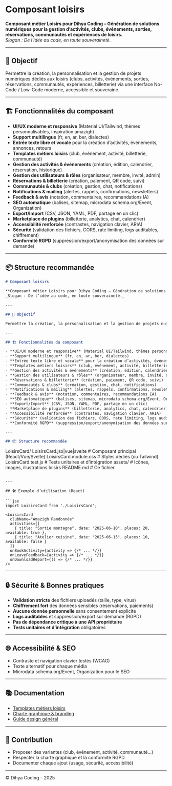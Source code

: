 # Composant loisirs

**Composant métier Loisirs pour Dihya Coding – Génération de solutions numériques pour la gestion d’activités, clubs, événements, sorties, réservations, communautés et expériences de loisirs.**  
_Slogan : De l’idée au code, en toute souveraineté._

---

## 🎯 Objectif

Permettre la création, la personnalisation et la gestion de projets numériques dédiés aux loisirs (clubs, activités, événements, sorties, réservations, communautés, expériences, billetterie) via une interface No-Code / Low-Code moderne, accessible et souveraine.

---

## 🏗️ Fonctionnalités du composant

- **UI/UX moderne et responsive** (Material UI/Tailwind, thèmes personnalisables, inspiration amazigh)
- **Support multilingue** (fr, en, ar, ber, dialectes)
- **Entrée texte libre et vocale** pour la création d’activités, événements, annonces, retours
- **Templates métiers loisirs** (club, événement, activité, billetterie, communauté)
- **Gestion des activités & événements** (création, édition, calendrier, réservation, historique)
- **Gestion des utilisateurs & rôles** (organisateur, membre, invité, admin)
- **Réservations & billetterie** (création, paiement, QR code, suivi)
- **Communautés & clubs** (création, gestion, chat, notifications)
- **Notifications & mailing** (alertes, rappels, confirmations, newsletters)
- **Feedback & avis** (notation, commentaires, recommandations IA)
- **SEO automatique** (balises, sitemap, microdata schema.org/Event, Organization)
- **Export/Import** (CSV, JSON, YAML, PDF, partage en un clic)
- **Marketplace de plugins** (billetterie, analytics, chat, calendrier)
- **Accessibilité renforcée** (contrastes, navigation clavier, ARIA)
- **Sécurité** (validation des fichiers, CORS, rate limiting, logs auditables, chiffrement)
- **Conformité RGPD** (suppression/export/anonymisation des données sur demande)

---

## 📦 Structure recommandée
```markdown
# Composant loisirs

**Composant métier Loisirs pour Dihya Coding – Génération de solutions numériques pour la gestion d’activités, clubs, événements, sorties, réservations, communautés et expériences de loisirs.**  
_Slogan : De l’idée au code, en toute souveraineté._

---

## 🎯 Objectif

Permettre la création, la personnalisation et la gestion de projets numériques dédiés aux loisirs (clubs, activités, événements, sorties, réservations, communautés, expériences, billetterie) via une interface No-Code / Low-Code moderne, accessible et souveraine.

---

## 🏗️ Fonctionnalités du composant

- **UI/UX moderne et responsive** (Material UI/Tailwind, thèmes personnalisables, inspiration amazigh)
- **Support multilingue** (fr, en, ar, ber, dialectes)
- **Entrée texte libre et vocale** pour la création d’activités, événements, annonces, retours
- **Templates métiers loisirs** (club, événement, activité, billetterie, communauté)
- **Gestion des activités & événements** (création, édition, calendrier, réservation, historique)
- **Gestion des utilisateurs & rôles** (organisateur, membre, invité, admin)
- **Réservations & billetterie** (création, paiement, QR code, suivi)
- **Communautés & clubs** (création, gestion, chat, notifications)
- **Notifications & mailing** (alertes, rappels, confirmations, newsletters)
- **Feedback & avis** (notation, commentaires, recommandations IA)
- **SEO automatique** (balises, sitemap, microdata schema.org/Event, Organization)
- **Export/Import** (CSV, JSON, YAML, PDF, partage en un clic)
- **Marketplace de plugins** (billetterie, analytics, chat, calendrier)
- **Accessibilité renforcée** (contrastes, navigation clavier, ARIA)
- **Sécurité** (validation des fichiers, CORS, rate limiting, logs auditables, chiffrement)
- **Conformité RGPD** (suppression/export/anonymisation des données sur demande)

---

## 📦 Structure recommandée

```
LoisirsCard/
  LoisirsCard.jsx|vue|svelte   # Composant principal (React/Vue/Svelte)
  LoisirsCard.module.css       # Styles dédiés (ou Tailwind)
  LoisirsCard.test.js          # Tests unitaires et d’intégration
  assets/                      # Icônes, images, illustrations loisirs
  README.md                    # Ce fichier
```

---

## 🛠️ Exemple d’utilisation (React)

```jsx
import LoisirsCard from './LoisirsCard';

<LoisirsCard
  clubName="Amazigh Randonnée"
  activities={[
    { title: "Sortie montagne", date: "2025-06-10", places: 20, available: true },
    { title: "Atelier cuisine", date: "2025-06-15", places: 10, available: false }
  ]}
  onBookActivity={activity => {/* ... */}}
  onLeaveFeedback={activity => {/* ... */}}
  onDownloadReport={() => {/* ... */}}
/>
```

---

## 🔒 Sécurité & Bonnes pratiques

- **Validation stricte** des fichiers uploadés (taille, type, virus)
- **Chiffrement fort** des données sensibles (réservations, paiements)
- **Aucune donnée personnelle** sans consentement explicite
- **Logs auditables** et suppression/export sur demande (RGPD)
- **Pas de dépendance critique à une API propriétaire**
- **Tests unitaires et d’intégration** obligatoires

---

## 🌐 Accessibilité & SEO

- Contraste et navigation clavier testés (WCAG)
- Texte alternatif pour chaque média
- Microdata schema.org/Event, Organization pour le SEO

---

## 📚 Documentation

- [Templates métiers loisirs](../../../docs/contribution/templates/README.md)
- [Charte graphique & branding](../../../branding/README.md)
- [Guide design général](../../../design/README.md)

---

## 🤝 Contribution

- Proposer des variantes (club, événement, activité, communauté…)
- Respecter la charte graphique et la conformité RGPD
- Documenter chaque ajout (usage, sécurité, accessibilité)

---

© Dihya Coding – 2025
```